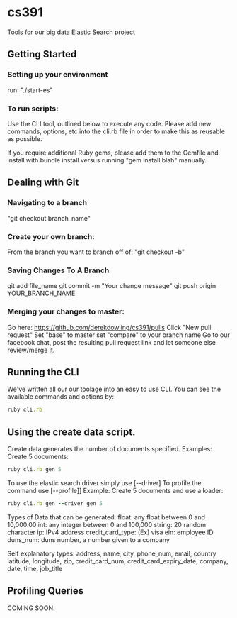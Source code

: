 cs391
=====

Tools for our big data Elastic Search project

Getting Started
-----------------------------------------------------------------------------
### Setting up your environment
run: "./start-es"

### To run scripts:

Use the CLI tool, outlined below to execute any code. Please add new commands, options, etc
into the cli.rb file in order to make this as reusable as possible.

If you require additional Ruby gems, please add them to the Gemfile and install
with bundle install versus running "gem install blah" manually.

Dealing with Git
-----------------------------------------------------------------------------
### Navigating to a branch
"git checkout branch_name"

### Create your own branch:
From the branch you want to branch off of:
"git checkout -b"

### Saving Changes To A Branch
git add file_name
git commit -m "Your change message"
git push origin YOUR_BRANCH_NAME

### Merging your changes to master:
Go here: https://github.com/derekdowling/cs391/pulls
Click "New pull request"
Set "base" to master set "compare" to your branch name
Go to our facebook chat, post the resulting pull request link and let someone else review/merge it.

Running the CLI
----------------------------------------------------------------------------
We've written all our our toolage into an easy to use CLI. You can see the available commands
and options by:
```ruby
ruby cli.rb
```

Using the create data script.
-----------------------------------------------------------------------------
Create data generates the number of documents specified.
Examples:
Create 5 documents:
```ruby 
ruby cli.rb gen 5
```

To use the elastic search driver simply use [--driver]
To profile the command use [--profile]]
Example:
Create 5 documents and use a loader:
```ruby
ruby cli.rb gen --driver gen 5
```
Types of Data that can be generated:
float: any float between 0 and 10,000.00
int: any integer between 0 and 100,000
string: 20 random character
ip: IPv4 address
credit_card_type: (Ex) visa
ein: employee ID
duns_num: duns number, a number given to a company

Self explanatory types:
address, name, city, phone_num, email, country
latitude, longitude, zip, credit_card_num,
credit_card_expiry_date, company, date, time, job_title

Profiling Queries
----------------------------------------------------------------------------
COMING SOON.
